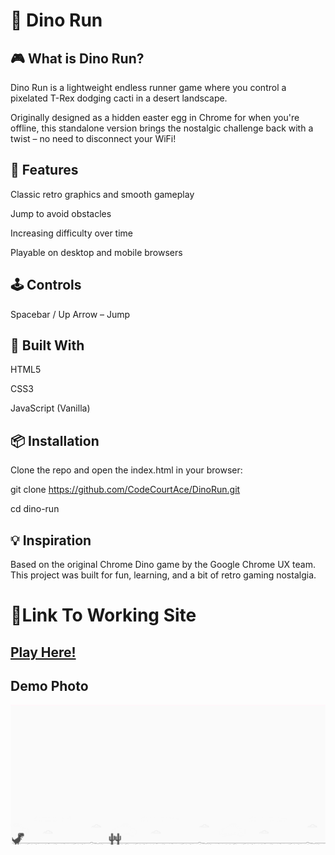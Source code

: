 # 🦖 Dino Run

## 🎮 What is Dino Run?

Dino Run is a lightweight endless runner game where you control a pixelated T-Rex dodging cacti in a desert landscape. 

Originally designed as a hidden easter egg in Chrome for when you're offline, this standalone version brings the nostalgic challenge back with a twist – no need to disconnect your WiFi!

## 🚀 Features
Classic retro graphics and smooth gameplay

Jump to avoid obstacles

Increasing difficulty over time

Playable on desktop and mobile browsers

## 🕹️ Controls
Spacebar / Up Arrow – Jump

## 🧱 Built With
HTML5

CSS3

JavaScript (Vanilla)

## 📦 Installation
Clone the repo and open the index.html in your browser:


git clone https://github.com/CodeCourtAce/DinoRun.git

cd dino-run

## 💡 Inspiration
Based on the original Chrome Dino game by the Google Chrome UX team. This project was built for fun, learning, and a bit of retro gaming nostalgia.

# 📎Link To Working Site 

## [Play Here!](https://ggdinorungame.netlify.app/)


## Demo Photo

![alt text](image.png)